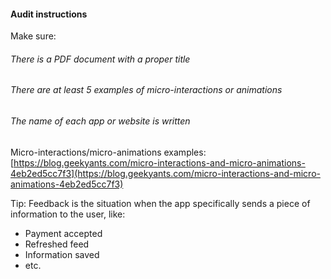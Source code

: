#### Audit instructions

Make sure: 

###### There is a PDF document with a proper title
###### There are at least 5 examples of micro-interactions or animations
###### The name of each app or website is written

Micro-interactions/micro-animations examples: [https://blog.geekyants.com/micro-interactions-and-micro-animations-4eb2ed5cc7f3](https://blog.geekyants.com/micro-interactions-and-micro-animations-4eb2ed5cc7f3)

Tip: Feedback is the situation when the app specifically sends a piece of information to the user, like: 
- Payment accepted
- Refreshed feed
- Information saved
- etc.